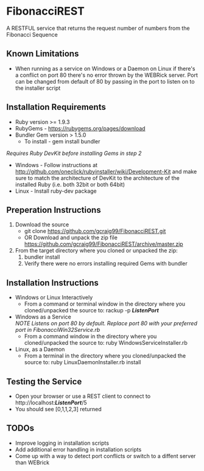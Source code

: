 # FibonacciREST
A RESTFUL service that returns the request number of numbers from the Fibonacci Sequence

## Known Limitations
* When running as a service on Windows or a Daemon on Linux if there's a conflict on port 80 there's no error thrown by the WEBRick server. Port can be changed from default of 80 by passing in the port to listen on to the installer script

## Installation Requirements
* Ruby version >= 1.9.3
* RubyGems - https://rubygems.org/pages/download
* Bundler Gem version > 1.5.0
	* To install - gem install bundler
	
 _Requires Ruby DevKit before installing Gems in step 2_ 
* Windows - Follow instructions at http://github.com/oneclick/rubyinstaller/wiki/Development-Kit and make sure to match the architecture of DevKit to the architecture of the installed Ruby (i.e. both 32bit or both 64bit)
* Linux - Install ruby-dev package


## Preperation Instructions
1. Download the source 
	* git clone https://github.com/gcraig99/FibonacciREST.git <TargetDir> 
	* OR Download and unpack the zip file https://github.com/gcraig99/FibonacciREST/archive/master.zip
2. From the target directory where you cloned or unpacked the zip:
	1. bundler install
	2. Verify there were no errors installing required Gems with bundler
	
	
## Installation Instructions
* Windows or Linux Interactively  
	* From a command or terminal window in the directory where you cloned/unpacked the source to: rackup -p *__ListenPort__*
* Windows as a Service  
	_NOTE Listens on port 80 by default. Replace port 80 with your preferred port in FibonacciWin32Service.rb_
	* From a command window in the directory where you cloned/unpacked the source to: ruby WindowsServiceInstaller.rb
* Linux, as a Daemon
	* From a terminal in the directory where you cloned/unpacked the source to: ruby LinuxDaemonInstaller.rb install
	
## Testing the Service
* Open your browser or use a REST client to connect to http://localhost:*__ListenPort__*/5
* You should see [0,1,1,2,3] returned
 

## TODOs
* Improve logging in installation scripts
* Add additional error handling in installation scripts
* Come up with a way to detect port conflicts or switch to a diffent server than WEBrick


